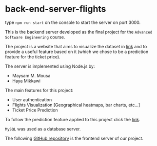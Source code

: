 # back-end-server-flights

type `npm run start` on the console to start the server on port 3000.

This is the backend server developed as the final project for the `Advanced Software Engineering` course.

The project is a website that aims to visualize the dataset in [link](https://www.kaggle.com/datasets/zernach/2018-airplane-flights) and to provide a useful feature based on it (which we chose to be a prediction feature for the ticket price).

The server is implemented using Node.js by: 
  * Maysam M. Mousa
  * Haya Mikkawi

The main features for this project:
  * User authentication
  * Flights Visualization [Geographical heatmaps, bar charts, etc...]
  * Ticket Price Prediction

To follow the prediction feature applied to this project click the [link](https://github.com/MaysaM-M-Mousa/ticket-prediction-flight-server).

`MySQL` was used as a database server.

The following [GitHub repository](https://github.com/Abdelrahmanba/frontend) is the frontend server of our project. 
